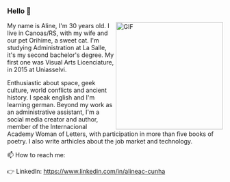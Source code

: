 ### Hello 👋

<img align="right" alt="GIF" src="https://user-images.githubusercontent.com/88294807/159495758-da94f1d9-f16e-4f26-ad7d-997744a31f8e.png" width="250px" />

My name is Aline, I'm 30 years old. I live in Canoas/RS, with my wife and our pet Orihime, a sweet cat. I'm studying Administration at La Salle, it's my second bachelor's degree. My first one was Visual Arts Licenciature, in 2015 at Uniasselvi. 

Enthusiastic about space, geek culture, world conflicts and ancient history. I speak english and I'm learning german. Beyond my work as an administrative assistant, I'm a social media creator and author, member of the Internacional Academy Woman of Letters, with participation in more than five books of poetry. I also write arthicles about the job market and technology.

📫 How to reach me:

👉 LinkedIn: https://www.linkedin.com/in/alineac-cunha
<!--
**AlineReliquia/AlineReliquia** is a ✨ _special_ ✨ repository because its `README.md` (this file) appears on your GitHub profile.

Here are some ideas to get you started:

- 🔭 I’m currently working on ...
- 🌱 I’m currently learning ...
- 👯 I’m looking to collaborate on ...
- 🤔 I’m looking for help with ...
- 💬 Ask me about ...
- 📫 How to reach me: ...
- 😄 Pronouns: ...
- ⚡ Fun fact: ...
-->
